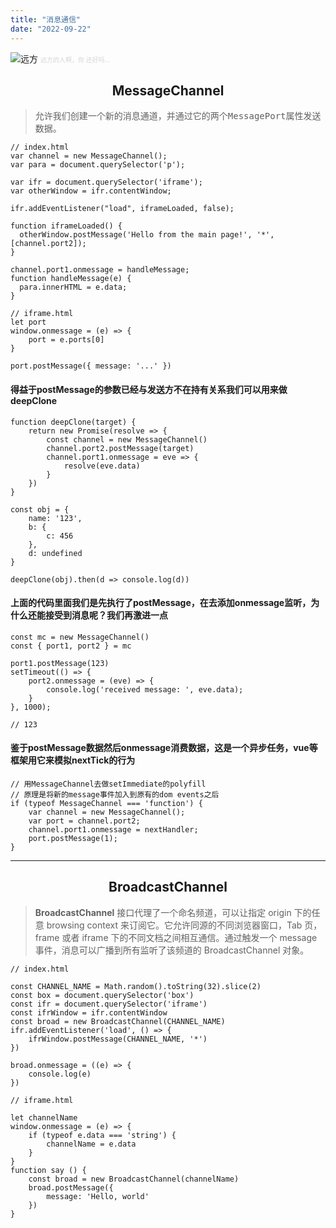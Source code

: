 ```yaml
---
title: "消息通信"
date: "2022-09-22"
---
```


![远方](https://s-bj-4351-lyra.oss.dogecdn.com/af486444d20eae7651cd5386c68a517a.jpeg)
<font color="#d5d5d5" size="1">远方的人啊，你 还好吗...</font>

<h2 style="text-align:center;">MessageChannel</h2>

> 允许我们创建一个新的消息通道，并通过它的两个<kbd>MessagePort</kbd>属性发送数据。

```
// index.html
var channel = new MessageChannel();
var para = document.querySelector('p');

var ifr = document.querySelector('iframe');
var otherWindow = ifr.contentWindow;

ifr.addEventListener("load", iframeLoaded, false);

function iframeLoaded() {
  otherWindow.postMessage('Hello from the main page!', '*', [channel.port2]);
}

channel.port1.onmessage = handleMessage;
function handleMessage(e) {
  para.innerHTML = e.data;
}

// iframe.html
let port
window.onmessage = (e) => {
    port = e.ports[0]
}

port.postMessage({ message: '...' })

```

#### 得益于postMessage的参数已经与发送方不在持有关系我们可以用来做deepClone

```
function deepClone(target) {
    return new Promise(resolve => {
        const channel = new MessageChannel()
        channel.port2.postMessage(target)
        channel.port1.onmessage = eve => {
            resolve(eve.data)
        }
    })
}

const obj = {
    name: '123',
    b: {
        c: 456
    },
    d: undefined
}

deepClone(obj).then(d => console.log(d))

```

#### 上面的代码里面我们是先执行了postMessage，在去添加onmessage监听，为什么还能接受到消息呢？我们再激进一点
```
const mc = new MessageChannel()
const { port1, port2 } = mc

port1.postMessage(123)
setTimeout(() => {
    port2.onmessage = (eve) => {
        console.log('received message: ', eve.data);
    }
}, 1000);

// 123
```

#### 鉴于postMessage数据然后onmessage消费数据，这是一个异步任务，vue等框架用它来模拟nextTick的行为

```
// 用MessageChannel去做setImmediate的polyfill
// 原理是将新的message事件加入到原有的dom events之后
if (typeof MessageChannel === 'function') {
    var channel = new MessageChannel();
    var port = channel.port2;
    channel.port1.onmessage = nextHandler;
    port.postMessage(1);
}
```

---


<h2 style="text-align:center;">BroadcastChannel</h2>

> **BroadcastChannel** 接口代理了一个命名频道，可以让指定 origin 下的任意 browsing context 来订阅它。它允许同源的不同浏览器窗口，Tab 页，frame 或者 iframe 下的不同文档之间相互通信。通过触发一个 message 事件，消息可以广播到所有监听了该频道的 BroadcastChannel 对象。

```
// index.html 

const CHANNEL_NAME = Math.random().toString(32).slice(2)
const box = document.querySelector('box')
const ifr = document.querySelector('iframe')
const ifrWindow = ifr.contentWindow
const broad = new BroadcastChannel(CHANNEL_NAME)
ifr.addEventListener('load', () => {
    ifrWindow.postMessage(CHANNEL_NAME, '*')
})

broad.onmessage = ((e) => {
    console.log(e)
})

// iframe.html

let channelName
window.onmessage = (e) => {
    if (typeof e.data === 'string') {
        channelName = e.data
    }
}
function say () {
    const broad = new BroadcastChannel(channelName)
    broad.postMessage({
        message: 'Hello, world'
    })
}
```